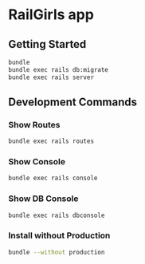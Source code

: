 # RailGirls app

## Getting Started
```sh
bundle
bundle exec rails db:migrate
bundle exec rails server
```

## Development Commands

### Show Routes
```sh
bundle exec rails routes
```

### Show Console
```sh
bundle exec rails console
```

### Show DB Console
```sh
bundle exec rails dbconsole
```

### Install without Production
```sh
bundle --without production
```
